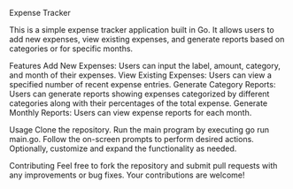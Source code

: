 Expense Tracker


This is a simple expense tracker application built in Go. It allows users to add new expenses, view existing expenses, and generate reports based on categories or for specific months.

Features
Add New Expenses: Users can input the label, amount, category, and month of their expenses.
View Existing Expenses: Users can view a specified number of recent expense entries.
Generate Category Reports: Users can generate reports showing expenses categorized by different categories along with their percentages of the total expense.
Generate Monthly Reports: Users can view expense reports for each month.


Usage
Clone the repository.
Run the main program by executing go run main.go.
Follow the on-screen prompts to perform desired actions.
Optionally, customize and expand the functionality as needed.


Contributing
Feel free to fork the repository and submit pull requests with any improvements or bug fixes. Your contributions are welcome!
